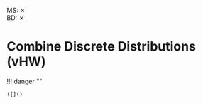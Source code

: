 <br>
MS: &#x2717;
<br>
BD: &#x2717;

# Combine Discrete Distributions (vHW)


!!! danger ""

    ![]()